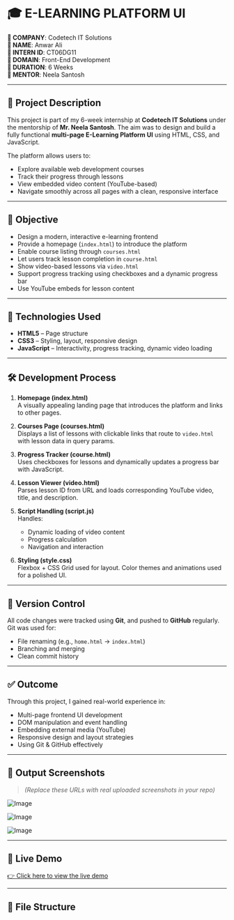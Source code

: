 # 🎓 E-LEARNING PLATFORM UI

**🔹 COMPANY**: Codetech IT Solutions  
**🔹 NAME**: Anwar Ali  
**🔹 INTERN ID**: CT06DG11  
**🔹 DOMAIN**: Front-End Development  
**🔹 DURATION**: 6 Weeks  
**🔹 MENTOR**: Neela Santosh

---

## 📝 Project Description

This project is part of my 6-week internship at **Codetech IT Solutions** under the mentorship of **Mr. Neela Santosh**. The aim was to design and build a fully functional **multi-page E-Learning Platform UI** using HTML, CSS, and JavaScript.

The platform allows users to:
- Explore available web development courses  
- Track their progress through lessons  
- View embedded video content (YouTube-based)  
- Navigate smoothly across all pages with a clean, responsive interface  

---

## 🎯 Objective

- Design a modern, interactive e-learning frontend
- Provide a homepage (`index.html`) to introduce the platform
- Enable course listing through `courses.html`
- Let users track lesson completion in `course.html`
- Show video-based lessons via `video.html`
- Support progress tracking using checkboxes and a dynamic progress bar
- Use YouTube embeds for lesson content

---

## 🧱 Technologies Used

- **HTML5** – Page structure
- **CSS3** – Styling, layout, responsive design
- **JavaScript** – Interactivity, progress tracking, dynamic video loading

---

## 🛠️ Development Process

1. **Homepage (index.html)**  
   A visually appealing landing page that introduces the platform and links to other pages.

2. **Courses Page (courses.html)**  
   Displays a list of lessons with clickable links that route to `video.html` with lesson data in query params.

3. **Progress Tracker (course.html)**  
   Uses checkboxes for lessons and dynamically updates a progress bar with JavaScript.

4. **Lesson Viewer (video.html)**  
   Parses lesson ID from URL and loads corresponding YouTube video, title, and description.

5. **Script Handling (script.js)**  
   Handles:
   - Dynamic loading of video content
   - Progress calculation
   - Navigation and interaction

6. **Styling (style.css)**  
   Flexbox + CSS Grid used for layout. Color themes and animations used for a polished UI.

---

## 🔁 Version Control

All code changes were tracked using **Git**, and pushed to **GitHub** regularly. Git was used for:
- File renaming (e.g., `home.html` → `index.html`)
- Branching and merging
- Clean commit history

---

## ✅ Outcome

Through this project, I gained real-world experience in:
- Multi-page frontend UI development
- DOM manipulation and event handling
- Embedding external media (YouTube)
- Responsive design and layout strategies
- Using Git & GitHub effectively

---

## 📸 Output Screenshots

> *(Replace these URLs with real uploaded screenshots in your repo)*

![Image](https://github.com/user-attachments/assets/6baa1c27-2dbf-4f01-b21c-e79d5394f17d)

![Image](https://github.com/user-attachments/assets/b6f6066b-9187-483e-b1c9-550763e58265)

![Image](https://github.com/user-attachments/assets/d93fc6d0-862b-4d05-a0cb-123f8b6224cf)

---

## 🔗 Live Demo

[👉 Click here to view the live demo](https://your-github-username.github.io/your-repo-name)

---

## 📁 File Structure

